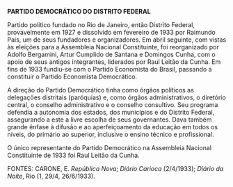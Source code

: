 **PARTIDO DEMOCRÁTICO DO DISTRITO FEDERAL**

Partido político fundado no Rio de Janeiro, então Distrito Federal,
provavelmente em 1927 e dissolvido em fevereiro de 1933 por Raimundo
Pais, um de seus fundadores e organizadores. Em abril seguinte, com
vistas às eleições para a Assembleia Nacional Constituinte, foi
reorganizado por Adolfo Bergamini, Artur Cumplido de Santana e Domingos
Cunha, com o apoio de seus antigos integrantes, liderados por Raul
Leitão da Cunha. Em fins de 1933 fundiu-se com o Partido Economista do
Brasil, passando a constituir o Partido Economista Democrático.

A direção do Partido Democrático tinha como órgãos políticos as
delegações distritais (paróquias) e, como órgãos administrativos, o
diretório central, o conselho administrativo e o conselho consultivo.
Seu programa defendia a autonomia dos estados, dos municípios e do
Distrito Federal, assegurando a este a livre escolha de seus
governantes. Dava também grande ênfase à difusão e ao aperfeiçoamento da
educação em todos os níveis, do primário ao superior, inclusive o ensino
técnico e profissional.

O único representante do Partido Democrático na Assembleia Nacional
Constituinte de 1933 foi Raul Leitão da Cunha.

FONTES: CARONE, E. *República Nova*; *Diário Carioca* (2/4/1933);
*Diário da Noite*, Rio (1, 29/4, 26/6/1933).
